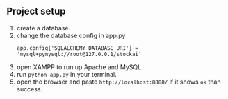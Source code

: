 ## Project setup
1. create a database.
2. change the database config in app.py
   ```
   app.config['SQLALCHEMY_DATABASE_URI'] = 'mysql+pymysql://root@127.0.0.1/stockai'
   ```
3. open XAMPP to run up Apache and MySQL.
4. run `python app.py` in your terminal.
5. open the browser and paste `http://localhost:8888/` 
   if it shows `ok` than success.